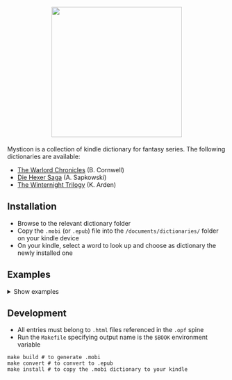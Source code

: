 <h1 align="center">
  <br>
  <img src="https://github.com/user-attachments/assets/1f3709cc-6eec-4a49-bf6b-8ae43ddf4fb7" width="300">
</h1>

Mysticon is a collection of kindle dictionary for fantasy series. The following dictionaries are available:

- [The Warlord Chronicles](/the_warlord_chronicles) (B. Cornwell)
- [Die Hexer Saga](/hexer) (A. Sapkowski)
- [The Winternight Trilogy](/winternight) (K. Arden)

## Installation

- Browse to the relevant dictionary folder
- Copy the `.mobi` (or `.epub`) file into the `/documents/dictionaries/` folder on your kindle device
- On your kindle, select a word to look up and choose as dictionary the newly installed one

## Examples

<details>
  <summary>Show examples</summary>

<img width="400" src="https://github.com/user-attachments/assets/3eae7f53-cf7a-49ff-8f6c-c92cd1ba9d31">
<img width="400" src="https://github.com/user-attachments/assets/88a5e981-3075-4069-9fc2-4b29f2db410b">
</details>

## Development

- All entries must belong to `.html` files referenced in the `.opf` spine
- Run the `Makefile` specifying output name is the `$BOOK` environment variable

```make
make build # to generate .mobi
make convert # to convert to .epub
make install # to copy the .mobi dictionary to your kindle
```
